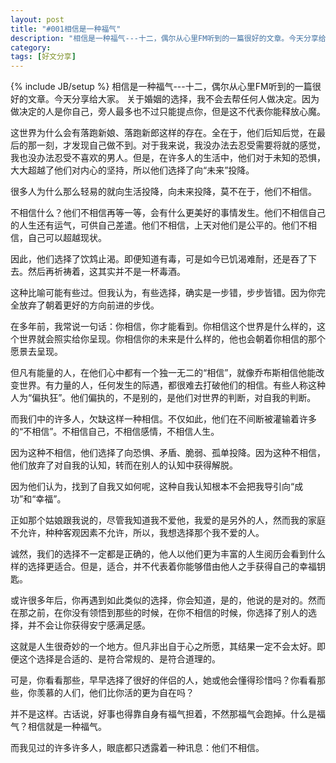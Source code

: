 ```yaml
---
layout: post
title: "#001相信是一种福气"
description: "相信是一种福气---十二，偶尔从心里FM听到的一篇很好的文章。今天分享给大家。关于婚姻的选择，我不会去帮任何人做决定。因为做决定的人是你自己，旁 人最多也不过只能提点你，但是这不代表你能释放心魔。这世界为什么会有落跑新娘、落跑新郎这样的存在."
category: 
tags: [好文分享]
---
```

{% include JB/setup %}
相信是一种福气---十二，偶尔从心里FM听到的一篇很好的文章。今天分享给大家。
关于婚姻的选择，我不会去帮任何人做决定。因为做决定的人是你自己，旁人最多也不过只能提点你，但是这不代表你能释放心魔。

这世界为什么会有落跑新娘、落跑新郎这样的存在。全在于，他们后知后觉，在最后的那一刻，才发现自己做不到。对于我来说，我没办法去忍受需要将就的感觉，我也没办法忍受不喜欢的男人。但是，在许多人的生活中，他们对于未知的恐惧，大大超越了他们对内心的坚持，所以他们选择了向“未来”投降。

很多人为什么那么轻易的就向生活投降，向未来投降，莫不在于，他们不相信。

不相信什么？他们不相信再等一等，会有什么更美好的事情发生。他们不相信自己的人生还有运气，可供自己差遣。他们不相信，上天对他们是公平的。他们不相信，自己可以超越现状。

因此，他们选择了饮鸩止渴。即便知道有毒，可是如今已饥渴难耐，还是吞了下去。然后再祈祷着，这其实并不是一杯毒酒。

这种比喻可能有些过。但我认为，有些选择，确实是一步错，步步皆错。因为你完全放弃了朝着更好的方向前进的步伐。

在多年前，我常说一句话：你相信，你才能看到。你相信这个世界是什么样的，这个世界就会照实给你呈现。你相信你的未来是什么样的，他也会朝着你相信的那个愿景去呈现。

但凡有能量的人，在他们心中都有一个独一无二的“相信”，就像乔布斯相信他能改变世界。有力量的人，任何发生的际遇，都很难去打破他们的相信。有些人称这种人为“偏执狂”。他们偏执的，不是别的，是他们对世界的判断，对自我的判断。

而我们中的许多人，欠缺这样一种相信。不仅如此，他们在不间断被灌输着许多的“不相信”。不相信自己，不相信感情，不相信人生。

因为这种不相信，他们选择了向恐惧、矛盾、脆弱、孤单投降。因为这种不相信，他们放弃了对自我的认知，转而在别人的认知中获得解脱。

因为他们认为，找到了自我又如何呢，这种自我认知根本不会把我导引向“成功”和“幸福”。

正如那个姑娘跟我说的，尽管我知道我不爱他，我爱的是另外的人，然而我的家庭不允许，种种客观因素不允许，所以，我想选择那个我不爱的人。

诚然，我们的选择不一定都是正确的，他人以他们更为丰富的人生阅历会看到什么样的选择更适合。但是，适合，并不代表着你能够借由他人之手获得自己的幸福钥匙。

或许很多年后，你再遇到如此类似的选择，你会知道，是的，他说的是对的。然而在那之前，在你没有领悟到那些的时候，在你不相信的时候，你选择了别人的选择，并不会让你获得安宁感满足感。

这就是人生很奇妙的一个地方。但凡非出自于心之所愿，其结果一定不会太好。即便这个选择是合适的、是符合常规的、是符合道理的。

可是，你看看那些，早早选择了很好的伴侣的人，她或他会懂得珍惜吗？你看看那些，你羡慕的人们，他们比你活的更为自在吗？

并不是这样。古话说，好事也得靠自身有福气担着，不然那福气会跑掉。什么是福气？相信就是一种福气。

而我见过的许多许多人，眼底都只透露着一种讯息：他们不相信。